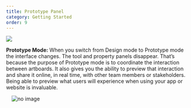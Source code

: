 ```yaml
---
title: Prototype Panel
category: Getting Started
order: 9
---
```


![](https://iwilfried.github.io/Adobe-XD-eBook/images/XD-Prototype-01.png)

**Prototype Mode:** When you switch from Design mode to Prototype mode the interface changes. The tool and property panels disappear. That’s because the purpose of Prototype mode is to coordinate the interaction between artboards. 
It also gives you the ability to preview that interaction and share it online, in real time, with other team members or stakeholders. Being able to preview what users will experience when using your app or website is invaluable. 


<img style="padding: 0px 15px; float: left" src="https://iwilfried.github.io/Adobe-XD-eBook/images/XD-Prototypel-Panel-02.png" alt="no image" />
